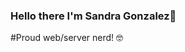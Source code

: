 ### Hello there I'm Sandra Gonzalez👋

#Proud web/server nerd! 🤓

<!--
**sandyjtech/sandyjtech** is a ✨ _special_ ✨ repository because its `README.md` (this file) appears on your GitHub profile.

Here are some ideas to get you started:

- 🔭I am currently developing a confidential application for a client that has the potential to change the world.
- 🌱 "I am currently learning Data Science to improve my coding skills.👯"
- 🤔 "I am looking for a permanent position as a full-stack developer."
- 💬 "I love making new connections and learning about anything. "
- 📫 How to reach me: https://www.linkedin.com/in/sandra--gonzalez/...
- 😄 Pronouns: she/her...
- ⚡ Fun Fact: "I worked on cruise ships for five years."
-->
